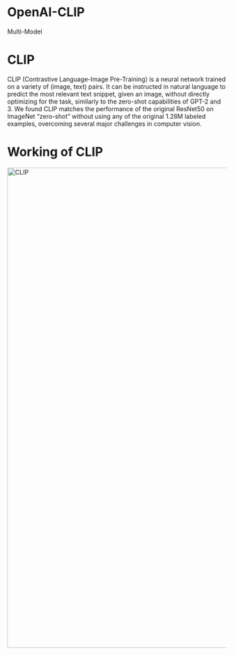 # OpenAI-CLIP
Multi-Model
# CLIP
CLIP (Contrastive Language-Image Pre-Training) is a neural network trained on a variety of (image, text) pairs. It can be instructed in natural language to predict the most relevant text snippet, given an image, without directly optimizing for the task, similarly to the zero-shot capabilities of GPT-2 and 3. We found CLIP matches the performance of the original ResNet50 on ImageNet “zero-shot” without using any of the original 1.28M labeled examples, overcoming several major challenges in computer vision.

# Working of CLIP

<img width="1099" alt="CLIP" src="https://github.com/chonsram19/OpenAI-CLIP/assets/98534318/75ad3159-6c66-47c8-b77d-8f9d8090a6ce">

